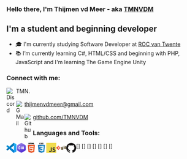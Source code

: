 ### Hello there, I'm Thijmen vd Meer - aka [TMNVDM](https://github.com/TMNVDM)

## I'm a student and beginning developer
- 🎓 I'm currently studying Software Developer at [ROC van Twente](https://www.rocvantwente.nl/)
- 📚 I’m currently learning C#, HTML/CSS and beginning with PHP, JavaScript and I'm learning The Game Engine Unity

### Connect with me:

<img align="left" alt="Discord" width="25px" src="https://assets-global.website-files.com/6257adef93867e50d84d30e2/636e0a6a49cf127bf92de1e2_icon_clyde_blurple_RGB.png" /> TMN.<br>
<br>
<img align="left" alt="GMail" width="22px" src="https://upload.wikimedia.org/wikipedia/commons/4/4e/Gmail_Icon.png"/> thijmenvdmeer@gmail.com<br>
<br>
<img align="left" alt="Github" width="22px" src="https://assets.ifttt.com/images/channels/2107379463/icons/monochrome_large.png" /> [github.com/TMNVDM](https://github.com/TMNVDM)

### Languages and Tools:
[<img align="left" alt="Visual Studio Code" width="26px" src="https://raw.githubusercontent.com/github/explore/80688e429a7d4ef2fca1e82350fe8e3517d3494d/topics/visual-studio-code/visual-studio-code.png" />]
[<img align="left" alt="C#" width="26px" src="https://raw.githubusercontent.com/github/explore/78df643247d429f6cc873026c0622819ad797942/topics/csharp/csharp.png" />]
[<img align="left" alt="HTML5" width="26px" src="https://raw.githubusercontent.com/github/explore/80688e429a7d4ef2fca1e82350fe8e3517d3494d/topics/html/html.png" />]
[<img align="left" alt="CSS3" width="26px" src="https://raw.githubusercontent.com/github/explore/80688e429a7d4ef2fca1e82350fe8e3517d3494d/topics/css/css.png" />]
[<img align="left" alt="JavaScript" width="26px" src="https://raw.githubusercontent.com/github/explore/78df643247d429f6cc873026c0622819ad797942/topics/javascript/javascript.png" />]
[<img align="left" alt="Git" width="26px" src="https://raw.githubusercontent.com/github/explore/80688e429a7d4ef2fca1e82350fe8e3517d3494d/topics/git/git.png" />]
[<img align="left" alt="GitHub" width="26px" src="https://raw.githubusercontent.com/github/explore/78df643247d429f6cc873026c0622819ad797942/topics/github/github.png" />]
